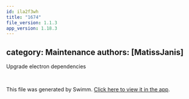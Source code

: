```yaml
---
id: ila2f3wh
title: "1674"
file_version: 1.1.3
app_version: 1.18.3
---
```


## category: Maintenance authors: \[MatissJanis\]

Upgrade electron dependencies

<br/>

This file was generated by Swimm. [Click here to view it in the app](https://app.swimm.io/repos/Z2l0aHViJTNBJTNBYWN0dWFsJTNBJTNBc2FuanBhcmVlaw==/docs/ila2f3wh).
